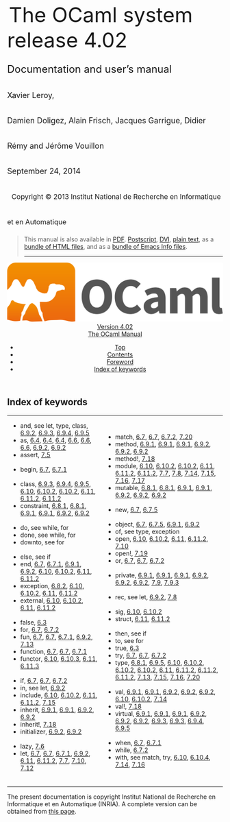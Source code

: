 <!-- ((! set title Manual !)) ((! set documentation !)) ((! set manual !)) ((! set nobreadcrumb !)) -->
<div class="manual content"><ul class="part_menu"></ul>


<div class="center">
&nbsp;<span style="font-size:xx-large"><span style="font-size:150%">The OCaml system <br>
 release 4.02<br>
<span style="font-size:x-large">Documentation and user’s manual <br>
<span style="font-size:large">Xavier Leroy, <br>
 Damien Doligez, Alain Frisch, Jacques Garrigue, Didier Rémy and Jérôme Vouillon <br>
 September&nbsp;24, 2014<br>
 &nbsp;
<span style="font-size:medium">Copyright © 2013 Institut National de
Recherche en Informatique et en Automatique
</span></span></span></span></span></div><blockquote class="quote">

This manual is also available in
<a href="http://caml.inria.fr/distrib/ocaml-4.02/ocaml-4.02-refman.pdf">PDF</a>.
<a href="http://caml.inria.fr/distrib/ocaml-4.02/ocaml-4.02-refman.ps.gz">Postscript</a>,
<a href="http://caml.inria.fr/distrib/ocaml-4.02/ocaml-4.02-refman.dvi.gz">DVI</a>,
<a href="http://caml.inria.fr/distrib/ocaml-4.02/ocaml-4.02-refman.txt">plain text</a>,
as a
<a href="http://caml.inria.fr/distrib/ocaml-4.02/ocaml-4.02-refman-html.tar.gz">bundle of HTML files</a>,
and as a
<a href="http://caml.inria.fr/distrib/ocaml-4.02/ocaml-4.02-refman.info.tar.gz">bundle of Emacs Info files</a>.
<hr style="height:2">
</blockquote><header><nav class="toc brand"><a class="brand" href="https://ocaml.org/"><img src="colour-logo-gray.svg" class="svg" alt="OCaml"></a></nav><nav class="toc"><div class="toc_version"><a href="/docs" id="version-select">Version 4.02</a></div><div class="toc_title"><a href="#">The OCaml Manual</a></div><ul><li class="top"><a href="#">Top</a></li>
<li><a href="manual001.html#start-section">Contents</a>
</li><li><a href="foreword.html#start-section">Foreword</a>
</li><li class="top"><a href="manual043.html#start-section">Index of keywords</a></li></ul></nav></header><a id="start-section"></a><section id="section">



<h1 class="chapter" id="sec492">Index of keywords</h1>
<p></p><table class="c002 cellpading0"><tbody><tr><td class="c027"><ul class="indexenv"><li class="li-indexenv">
<span class="c007">and</span>, see <span class="c013"><span class="c007">let</span>, <span class="c007">type</span>, <span class="c007">class</span></span>, <a href="classes.html#hevea_manual.kwd84">6.9.2</a>, <a href="classes.html#hevea_manual.kwd109">6.9.3</a>, <a href="classes.html#hevea_manual.kwd113">6.9.4</a>, <a href="classes.html#hevea_manual.kwd117">6.9.5</a>
</li><li class="li-indexenv"><span class="c007">as</span>, <a href="types.html#hevea_manual.kwd2">6.4</a>, <a href="types.html#hevea_manual.kwd3">6.4</a>, <a href="types.html#hevea_manual.kwd4">6.4</a>, <a href="patterns.html#hevea_manual.kwd5">6.6</a>, <a href="patterns.html#hevea_manual.kwd6">6.6</a>, <a href="patterns.html#hevea_manual.kwd7">6.6</a>, <a href="classes.html#hevea_manual.kwd86">6.9.2</a>, <a href="classes.html#hevea_manual.kwd95">6.9.2</a>
</li><li class="li-indexenv"><span class="c007">assert</span>, <a href="extn.html#hevea_manual.kwd173">7.5</a>
<br>
<br>
</li><li class="li-indexenv"><span class="c007">begin</span>, <a href="expr.html#hevea_manual.kwd27">6.7</a>, <a href="expr.html#hevea_manual.kwd39">6.7.1</a>
<br>
<br>
</li><li class="li-indexenv"><span class="c007">class</span>, <a href="classes.html#hevea_manual.kwd108">6.9.3</a>, <a href="classes.html#hevea_manual.kwd112">6.9.4</a>, <a href="classes.html#hevea_manual.kwd115">6.9.5</a>, <a href="modtypes.html#hevea_manual.kwd127">6.10</a>, <a href="modtypes.html#hevea_manual.kwd137">6.10.2</a>, <a href="modtypes.html#hevea_manual.kwd138">6.10.2</a>, <a href="modules.html#hevea_manual.kwd154">6.11</a>, <a href="modules.html#hevea_manual.kwd164">6.11.2</a>, <a href="modules.html#hevea_manual.kwd165">6.11.2</a>
</li><li class="li-indexenv"><span class="c007">constraint</span>, <a href="typedecl.html#hevea_manual.kwd55">6.8.1</a>, <a href="typedecl.html#hevea_manual.kwd57">6.8.1</a>, <a href="classes.html#hevea_manual.kwd67">6.9.1</a>, <a href="classes.html#hevea_manual.kwd77">6.9.1</a>, <a href="classes.html#hevea_manual.kwd92">6.9.2</a>, <a href="classes.html#hevea_manual.kwd106">6.9.2</a>
<br>
<br>
</li><li class="li-indexenv"><span class="c007">do</span>, see <span class="c013"><span class="c007">while</span>, <span class="c007">for</span></span>
</li><li class="li-indexenv"><span class="c007">done</span>, see <span class="c013"><span class="c007">while</span>, <span class="c007">for</span></span>
</li><li class="li-indexenv"><span class="c007">downto</span>, see <span class="c009">for</span>
<br>
<br>
</li><li class="li-indexenv"><span class="c007">else</span>, see <span class="c009">if</span>
</li><li class="li-indexenv"><span class="c007">end</span>, <a href="expr.html#hevea_manual.kwd28">6.7</a>, <a href="expr.html#hevea_manual.kwd40">6.7.1</a>, <a href="classes.html#hevea_manual.kwd60">6.9.1</a>, <a href="classes.html#hevea_manual.kwd79">6.9.2</a>, <a href="modtypes.html#hevea_manual.kwd120">6.10</a>, <a href="modtypes.html#hevea_manual.kwd132">6.10.2</a>, <a href="modules.html#hevea_manual.kwd148">6.11</a>, <a href="modules.html#hevea_manual.kwd159">6.11.2</a>
</li><li class="li-indexenv"><span class="c007">exception</span>, <a href="typedecl.html#hevea_manual.kwd58">6.8.2</a>, <a href="modtypes.html#hevea_manual.kwd126">6.10</a>, <a href="modtypes.html#hevea_manual.kwd136">6.10.2</a>, <a href="modules.html#hevea_manual.kwd153">6.11</a>, <a href="modules.html#hevea_manual.kwd163">6.11.2</a>
</li><li class="li-indexenv"><span class="c007">external</span>, <a href="modtypes.html#hevea_manual.kwd124">6.10</a>, <a href="modtypes.html#hevea_manual.kwd134">6.10.2</a>, <a href="modules.html#hevea_manual.kwd151">6.11</a>, <a href="modules.html#hevea_manual.kwd161">6.11.2</a>
<br>
<br>
</li><li class="li-indexenv"><span class="c007">false</span>, <a href="names.html#hevea_manual.kwd0">6.3</a>
</li><li class="li-indexenv"><span class="c007">for</span>, <a href="expr.html#hevea_manual.kwd20">6.7</a>, <a href="expr.html#hevea_manual.kwd49">6.7.2</a>
</li><li class="li-indexenv"><span class="c007">fun</span>, <a href="expr.html#hevea_manual.kwd14">6.7</a>, <a href="expr.html#hevea_manual.kwd34">6.7</a>, <a href="expr.html#hevea_manual.kwd42">6.7.1</a>, <a href="classes.html#hevea_manual.kwd80">6.9.2</a>, <a href="extn.html#hevea_manual.kwd185">7.13</a>
</li><li class="li-indexenv"><span class="c007">function</span>, <a href="expr.html#hevea_manual.kwd13">6.7</a>, <a href="expr.html#hevea_manual.kwd35">6.7</a>, <a href="expr.html#hevea_manual.kwd41">6.7.1</a>
</li><li class="li-indexenv"><span class="c007">functor</span>, <a href="modtypes.html#hevea_manual.kwd121">6.10</a>, <a href="modtypes.html#hevea_manual.kwd145">6.10.3</a>, <a href="modules.html#hevea_manual.kwd149">6.11</a>, <a href="modules.html#hevea_manual.kwd172">6.11.3</a>
<br>
<br>
</li><li class="li-indexenv"><span class="c007">if</span>, <a href="expr.html#hevea_manual.kwd23">6.7</a>, <a href="expr.html#hevea_manual.kwd33">6.7</a>, <a href="expr.html#hevea_manual.kwd45">6.7.2</a>
</li><li class="li-indexenv"><span class="c007">in</span>, see <span class="c009">let</span>, <a href="classes.html#hevea_manual.kwd83">6.9.2</a>
</li><li class="li-indexenv"><span class="c007">include</span>, <a href="modtypes.html#hevea_manual.kwd130">6.10</a>, <a href="modtypes.html#hevea_manual.kwd144">6.10.2</a>, <a href="modules.html#hevea_manual.kwd157">6.11</a>, <a href="modules.html#hevea_manual.kwd171">6.11.2</a>, <a href="extn.html#hevea_manual.kwd191">7.15</a>
</li><li class="li-indexenv"><span class="c007">inherit</span>, <a href="classes.html#hevea_manual.kwd61">6.9.1</a>, <a href="classes.html#hevea_manual.kwd68">6.9.1</a>, <a href="classes.html#hevea_manual.kwd85">6.9.2</a>, <a href="classes.html#hevea_manual.kwd94">6.9.2</a>
</li><li class="li-indexenv"><span class="c007">inherit!</span>, <a href="extn.html#hevea_manual.kwd198">7.18</a>
</li><li class="li-indexenv"><span class="c007">initializer</span>, <a href="classes.html#hevea_manual.kwd93">6.9.2</a>, <a href="classes.html#hevea_manual.kwd107">6.9.2</a>
<br>
<br>
</li><li class="li-indexenv"><span class="c007">lazy</span>, <a href="extn.html#hevea_manual.kwd174">7.6</a>
</li><li class="li-indexenv"><span class="c007">let</span>, <a href="expr.html#hevea_manual.kwd11">6.7</a>, <a href="expr.html#hevea_manual.kwd38">6.7</a>, <a href="expr.html#hevea_manual.kwd44">6.7.1</a>, <a href="classes.html#hevea_manual.kwd81">6.9.2</a>, <a href="modules.html#hevea_manual.kwd150">6.11</a>, <a href="modules.html#hevea_manual.kwd160">6.11.2</a>, <a href="extn.html#hevea_manual.kwd175">7.7</a>, <a href="extn.html#hevea_manual.kwd181">7.10</a>, <a href="extn.html#hevea_manual.kwd183">7.12</a>
<br>
<br>
</li></ul></td><td class="c027"><ul class="indexenv"><li class="li-indexenv"><span class="c007">match</span>, <a href="expr.html#hevea_manual.kwd26">6.7</a>, <a href="expr.html#hevea_manual.kwd36">6.7</a>, <a href="expr.html#hevea_manual.kwd46">6.7.2</a>, <a href="extn.html#hevea_manual.kwd201">7.20</a>
</li><li class="li-indexenv"><span class="c007">method</span>, <a href="classes.html#hevea_manual.kwd64">6.9.1</a>, <a href="classes.html#hevea_manual.kwd72">6.9.1</a>, <a href="classes.html#hevea_manual.kwd75">6.9.1</a>, <a href="classes.html#hevea_manual.kwd89">6.9.2</a>, <a href="classes.html#hevea_manual.kwd101">6.9.2</a>, <a href="classes.html#hevea_manual.kwd104">6.9.2</a>
</li><li class="li-indexenv"><span class="c007">method!</span>, <a href="extn.html#hevea_manual.kwd196">7.18</a>
</li><li class="li-indexenv"><span class="c007">module</span>, <a href="modtypes.html#hevea_manual.kwd128">6.10</a>, <a href="modtypes.html#hevea_manual.kwd140">6.10.2</a>, <a href="modtypes.html#hevea_manual.kwd142">6.10.2</a>, <a href="modules.html#hevea_manual.kwd155">6.11</a>, <a href="modules.html#hevea_manual.kwd167">6.11.2</a>, <a href="modules.html#hevea_manual.kwd169">6.11.2</a>, <a href="extn.html#hevea_manual.kwd176">7.7</a>, <a href="extn.html#hevea_manual.kwd177">7.8</a>, <a href="extn.html#hevea_manual.kwd186">7.14</a>, <a href="extn.html#hevea_manual.kwd189">7.15</a>, <a href="extn.html#hevea_manual.kwd193">7.16</a>, <a href="extn.html#hevea_manual.kwd195">7.17</a>
</li><li class="li-indexenv"><span class="c007">mutable</span>, <a href="typedecl.html#hevea_manual.kwd54">6.8.1</a>, <a href="typedecl.html#hevea_manual.kwd56">6.8.1</a>, <a href="classes.html#hevea_manual.kwd63">6.9.1</a>, <a href="classes.html#hevea_manual.kwd70">6.9.1</a>, <a href="classes.html#hevea_manual.kwd88">6.9.2</a>, <a href="classes.html#hevea_manual.kwd97">6.9.2</a>, <a href="classes.html#hevea_manual.kwd100">6.9.2</a>
<br>
<br>
</li><li class="li-indexenv"><span class="c007">new</span>, <a href="expr.html#hevea_manual.kwd30">6.7</a>, <a href="expr.html#hevea_manual.kwd51">6.7.5</a>
<br>
<br>
</li><li class="li-indexenv"><span class="c007">object</span>, <a href="expr.html#hevea_manual.kwd31">6.7</a>, <a href="expr.html#hevea_manual.kwd52">6.7.5</a>, <a href="classes.html#hevea_manual.kwd59">6.9.1</a>, <a href="classes.html#hevea_manual.kwd78">6.9.2</a>
</li><li class="li-indexenv"><span class="c007">of</span>, see <span class="c013"><span class="c007">type</span>, <span class="c007">exception</span></span>
</li><li class="li-indexenv"><span class="c007">open</span>, <a href="modtypes.html#hevea_manual.kwd129">6.10</a>, <a href="modtypes.html#hevea_manual.kwd143">6.10.2</a>, <a href="modules.html#hevea_manual.kwd156">6.11</a>, <a href="modules.html#hevea_manual.kwd170">6.11.2</a>, <a href="extn.html#hevea_manual.kwd182">7.10</a>
</li><li class="li-indexenv"><span class="c007">open!</span>, <a href="extn.html#hevea_manual.kwd199">7.19</a>
</li><li class="li-indexenv"><span class="c007">or</span>, <a href="expr.html#hevea_manual.kwd25">6.7</a>, <a href="expr.html#hevea_manual.kwd32">6.7</a>, <a href="expr.html#hevea_manual.kwd47">6.7.2</a>
<br>
<br>
</li><li class="li-indexenv"><span class="c007">private</span>, <a href="classes.html#hevea_manual.kwd65">6.9.1</a>, <a href="classes.html#hevea_manual.kwd73">6.9.1</a>, <a href="classes.html#hevea_manual.kwd76">6.9.1</a>, <a href="classes.html#hevea_manual.kwd90">6.9.2</a>, <a href="classes.html#hevea_manual.kwd102">6.9.2</a>, <a href="classes.html#hevea_manual.kwd105">6.9.2</a>, <a href="extn.html#hevea_manual.kwd179">7.9</a>, <a href="extn.html#hevea_manual.kwd180">7.9.3</a>
<br>
<br>
</li><li class="li-indexenv"><span class="c007">rec</span>, see <span class="c009">let</span>, <a href="classes.html#hevea_manual.kwd82">6.9.2</a>, <a href="extn.html#hevea_manual.kwd178">7.8</a>
<br>
<br>
</li><li class="li-indexenv"><span class="c007">sig</span>, <a href="modtypes.html#hevea_manual.kwd119">6.10</a>, <a href="modtypes.html#hevea_manual.kwd131">6.10.2</a>
</li><li class="li-indexenv"><span class="c007">struct</span>, <a href="modules.html#hevea_manual.kwd147">6.11</a>, <a href="modules.html#hevea_manual.kwd158">6.11.2</a>
<br>
<br>
</li><li class="li-indexenv"><span class="c007">then</span>, see <span class="c009">if</span>
</li><li class="li-indexenv"><span class="c007">to</span>, see <span class="c009">for</span>
</li><li class="li-indexenv"><span class="c007">true</span>, <a href="names.html#hevea_manual.kwd1">6.3</a>
</li><li class="li-indexenv"><span class="c007">try</span>, <a href="expr.html#hevea_manual.kwd12">6.7</a>, <a href="expr.html#hevea_manual.kwd37">6.7</a>, <a href="expr.html#hevea_manual.kwd50">6.7.2</a>
</li><li class="li-indexenv"><span class="c007">type</span>, <a href="typedecl.html#hevea_manual.kwd53">6.8.1</a>, <a href="classes.html#hevea_manual.kwd116">6.9.5</a>, <a href="modtypes.html#hevea_manual.kwd125">6.10</a>, <a href="modtypes.html#hevea_manual.kwd135">6.10.2</a>, <a href="modtypes.html#hevea_manual.kwd139">6.10.2</a>, <a href="modtypes.html#hevea_manual.kwd141">6.10.2</a>, <a href="modules.html#hevea_manual.kwd152">6.11</a>, <a href="modules.html#hevea_manual.kwd162">6.11.2</a>, <a href="modules.html#hevea_manual.kwd166">6.11.2</a>, <a href="modules.html#hevea_manual.kwd168">6.11.2</a>, <a href="extn.html#hevea_manual.kwd184">7.13</a>, <a href="extn.html#hevea_manual.kwd190">7.15</a>, <a href="extn.html#hevea_manual.kwd194">7.16</a>, <a href="extn.html#hevea_manual.kwd200">7.20</a>
<br>
<br>
</li><li class="li-indexenv"><span class="c007">val</span>, <a href="classes.html#hevea_manual.kwd62">6.9.1</a>, <a href="classes.html#hevea_manual.kwd69">6.9.1</a>, <a href="classes.html#hevea_manual.kwd87">6.9.2</a>, <a href="classes.html#hevea_manual.kwd96">6.9.2</a>, <a href="classes.html#hevea_manual.kwd99">6.9.2</a>, <a href="modtypes.html#hevea_manual.kwd123">6.10</a>, <a href="modtypes.html#hevea_manual.kwd133">6.10.2</a>, <a href="extn.html#hevea_manual.kwd187">7.14</a>
</li><li class="li-indexenv"><span class="c007">val!</span>, <a href="extn.html#hevea_manual.kwd197">7.18</a>
</li><li class="li-indexenv"><span class="c007">virtual</span>, <a href="classes.html#hevea_manual.kwd66">6.9.1</a>, <a href="classes.html#hevea_manual.kwd71">6.9.1</a>, <a href="classes.html#hevea_manual.kwd74">6.9.1</a>, <a href="classes.html#hevea_manual.kwd91">6.9.2</a>, <a href="classes.html#hevea_manual.kwd98">6.9.2</a>, <a href="classes.html#hevea_manual.kwd103">6.9.2</a>, <a href="classes.html#hevea_manual.kwd110">6.9.3</a>, <a href="classes.html#hevea_manual.kwd111">6.9.3</a>, <a href="classes.html#hevea_manual.kwd114">6.9.4</a>, <a href="classes.html#hevea_manual.kwd118">6.9.5</a>
<br>
<br>
</li><li class="li-indexenv"><span class="c007">when</span>, <a href="expr.html#hevea_manual.kwd29">6.7</a>, <a href="expr.html#hevea_manual.kwd43">6.7.1</a>
</li><li class="li-indexenv"><span class="c007">while</span>, <a href="expr.html#hevea_manual.kwd48">6.7.2</a>
</li><li class="li-indexenv"><span class="c007">with</span>, see <span class="c013"><span class="c007">match</span>, <span class="c007">try</span></span>, <a href="modtypes.html#hevea_manual.kwd122">6.10</a>, <a href="modtypes.html#hevea_manual.kwd146">6.10.4</a>, <a href="extn.html#hevea_manual.kwd188">7.14</a>, <a href="extn.html#hevea_manual.kwd192">7.16</a>
</li></ul></td></tr>
</tbody></table>




</section><div class="copyright">The present documentation is copyright Institut National de Recherche en Informatique et en Automatique (INRIA). A complete version can be obtained from <a href="http://caml.inria.fr/pub/docs/manual-ocaml/">this page</a>.</div></div>
